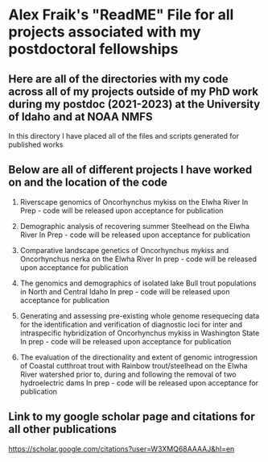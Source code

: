 # Alex Fraik's "ReadME" File for all projects associated with my postdoctoral fellowships

## Here are all of the directories with my code across all of my projects outside of my PhD work during my postdoc (2021-2023) at the University of Idaho and at NOAA NMFS
In this directory I have placed all of the files and scripts generated for published works

## Below are all of different projects I have worked on and the location of the code
1. Riverscape genomics of Oncorhynchus mykiss on the Elwha River
In Prep - code will be released upon acceptance for publication

2. Demographic analysis of recovering summer Steelhead on the Elwha River
In Prep - code will be released upon acceptance for publication

3. Comparative landscape genetics of Oncorhynchus mykiss and Oncorhynchus nerka on the Elwha River
In prep - code will be released upon acceptance for publication

4. The genomics and demographics of isolated lake Bull trout populations in North and Central Idaho
In prep - code will be released upon acceptance for publication

5. Generating and assessing pre-existing whole genome resequecing data for the identification and verification of diagnostic loci for inter and intraspecific hybridization of Oncorhynchus mykiss in Washington State
In prep - code will be released upon acceptance for publication

6. The evaluation of the directionality and extent of genomic introgression of Coastal cutthroat trout with Rainbow trout/steelhead on the Elwha River watershed prior to, during and following the removal of two hydroelectric dams
In prep - code will be released upon acceptance for publication

## Link to my google scholar page and citations for all other publications
https://scholar.google.com/citations?user=W3XMQ68AAAAJ&hl=en
